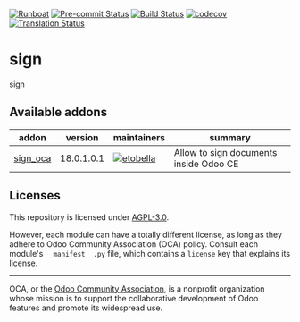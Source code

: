 
[![Runboat](https://img.shields.io/badge/runboat-Try%20me-875A7B.png)](https://runboat.odoo-community.org/builds?repo=OCA/sign&target_branch=18.0)
[![Pre-commit Status](https://github.com/OCA/sign/actions/workflows/pre-commit.yml/badge.svg?branch=18.0)](https://github.com/OCA/sign/actions/workflows/pre-commit.yml?query=branch%3A18.0)
[![Build Status](https://github.com/OCA/sign/actions/workflows/test.yml/badge.svg?branch=18.0)](https://github.com/OCA/sign/actions/workflows/test.yml?query=branch%3A18.0)
[![codecov](https://codecov.io/gh/OCA/sign/branch/18.0/graph/badge.svg)](https://codecov.io/gh/OCA/sign)
[![Translation Status](https://translation.odoo-community.org/widgets/sign-18-0/-/svg-badge.svg)](https://translation.odoo-community.org/engage/sign-18-0/?utm_source=widget)

<!-- /!\ do not modify above this line -->

# sign

sign

<!-- /!\ do not modify below this line -->

<!-- prettier-ignore-start -->

[//]: # (addons)

Available addons
----------------
addon | version | maintainers | summary
--- | --- | --- | ---
[sign_oca](sign_oca/) | 18.0.1.0.1 | [![etobella](https://github.com/etobella.png?size=30px)](https://github.com/etobella) | Allow to sign documents inside Odoo CE

[//]: # (end addons)

<!-- prettier-ignore-end -->

## Licenses

This repository is licensed under [AGPL-3.0](LICENSE).

However, each module can have a totally different license, as long as they adhere to Odoo Community Association (OCA)
policy. Consult each module's `__manifest__.py` file, which contains a `license` key
that explains its license.

----
OCA, or the [Odoo Community Association](http://odoo-community.org/), is a nonprofit
organization whose mission is to support the collaborative development of Odoo features
and promote its widespread use.
